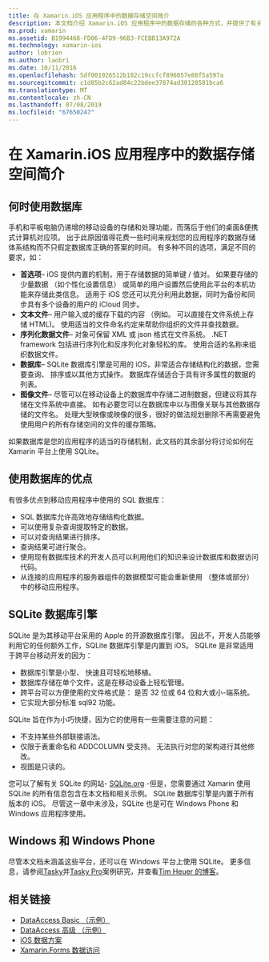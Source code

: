 ```yaml
---
title: 在 Xamarin.iOS 应用程序中的数据存储空间简介
description: 本文档介绍 Xamarin.iOS 应用程序中的数据存储的各种方式，并提供了有关优势的 SQLite 的特定信息。
ms.prod: xamarin
ms.assetid: B1994468-FD06-4FD9-96B3-FCEBB13A972A
ms.technology: xamarin-ios
author: lobrien
ms.author: laobri
ms.date: 10/11/2016
ms.openlocfilehash: 5df001926512b182c19ccfcf896057e88f5a597a
ms.sourcegitcommit: c1d85b2c62ad84c22bdee37874ad30128581bca6
ms.translationtype: MT
ms.contentlocale: zh-CN
ms.lasthandoff: 07/08/2019
ms.locfileid: "67650247"
---
```

# <a name="introduction-to-data-storage-in-xamarinios-apps"></a>在 Xamarin.iOS 应用程序中的数据存储空间简介

## <a name="when-to-use-a-database"></a>何时使用数据库

手机和平板电脑仍递增的移动设备的存储和处理功能，而落后于他们的桌面&amp;便携式计算机对应项。 出于此原因值得花费一些时间来规划您的应用程序的数据存储体系结构而不只假定数据库正确的答案的时间。 有多种不同的选项，满足不同的要求，如：

-  **首选项**– iOS 提供内置的机制，用于存储数据的简单键 / 值对。 如果要存储的少量数据 （如个性化设置信息） 或简单的用户设置然后使用此平台的本机功能来存储此类信息。 适用于 iOS 您还可以充分利用此数据，同时为备份和同步具有多个设备的用户的 iCloud 同步。
-  **文本文件**– 用户输入或的缓存下载的内容 （例如。 可以直接在文件系统上存储 HTML)。 使用适当的文件命名约定来帮助你组织的文件并查找数据。
-  **序列化数据文件**– 对象可保留 XML 或 json 格式在文件系统。 .NET framework 包括进行序列化和反序列化对象轻松的库。 使用合适的名称来组织数据文件。
-  **数据库**– SQLite 数据库引擎是可用的 iOS，非常适合存储结构化的数据，您需要查询、 排序或以其他方式操作。 数据库存储适合于具有许多属性的数据的列表。
-  **图像文件**– 尽管可以在移动设备上的数据库中存储二进制数据，但建议将其存储在文件系统中直接。 如有必要您可以在数据库中以与图像关联与其他数据存储的文件名。 处理大型映像或映像的很多，很好的做法规划删除不再需要避免使用用户的所有存储空间的文件的缓存策略。


如果数据库是您的应用程序的适当的存储机制，此文档的其余部分将讨论如何在 Xamarin 平台上使用 SQLite。

## <a name="advantages-of-using-a-database"></a>使用数据库的优点

有很多优点到移动应用程序中使用的 SQL 数据库：

-  SQL 数据库允许高效地存储结构化数据。
-  可以使用复杂查询提取特定的数据。
-  可以对查询结果进行排序。
-  查询结果可进行聚合。
-  使用现有数据库技术的开发人员可以利用他们的知识来设计数据库和数据访问代码。
-  从连接的应用程序的服务器组件的数据模型可能会重新使用 （整体或部分） 中的移动应用程序。


## <a name="sqlite-database-engine"></a>SQLite 数据库引擎

SQLite 是为其移动平台采用的 Apple 的开源数据库引擎。 因此不，开发人员能够利用它的任何额外工作，SQLite 数据库引擎是内置到 iOS。 SQLite 是非常适用于跨平台移动开发的因为：

-  数据库引擎是小型、 快速且可轻松地移植。
-  数据库存储在单个文件，这是在移动设备上轻松管理。
-  跨平台可以方便使用的文件格式是： 是否 32 位或 64 位和大或小-端系统。
-  它实现大部分标准 sql92 功能。


SQLite 旨在作为小巧快捷，因为它的使用有一些需要注意的问题：

-  不支持某些外部联接语法。
-  仅限于表重命名和 ADDCOLUMN 受支持。 无法执行对您的架构进行其他修改。
-  视图是只读的。


您可以了解有关 SQLite 的网站- [SQLite.org](http://SQLite.org) -但是，您需要通过 Xamarin 使用 SQLite 的所有信息包含在本文档和相关示例。 SQLite 数据库引擎是内置于所有版本的 iOS。
尽管这一章中未涉及，SQLite 也是可在 Windows Phone 和 Windows 应用程序使用。

## <a name="windows-and-windows-phone"></a>Windows 和 Windows Phone

尽管本文档未涵盖这些平台，还可以在 Windows 平台上使用 SQLite。
更多信息，请参阅[Tasky](~/cross-platform/app-fundamentals/building-cross-platform-applications/case-study-tasky.md)并[Tasky Pro](http://docs.xamarin.com/guides/cross-platform/application_fundamentals/building_cross_platform_applications/case_study%3A_tasky)案例研究，并查看[Tim Heuer 的博客](http://timheuer.com/blog/archive/2012/06/28/seeding-your-metro-style-app-with-sqlite-database.aspx)。



## <a name="related-links"></a>相关链接

- [DataAccess Basic （示例）](https://github.com/xamarin/mobile-samples/tree/master/DataAccess/Basic)
- [DataAccess 高级 （示例）](https://github.com/xamarin/mobile-samples/tree/master/DataAccess/Advanced)
- [iOS 数据方案](https://github.com/xamarin/recipes/tree/master/Recipes/ios/data/sqlite)
- [Xamarin.Forms 数据访问](~/xamarin-forms/data-cloud/data/databases.md)
